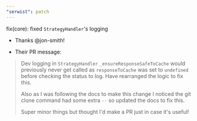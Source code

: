 ```yaml
---
"serwist": patch
---
```


fix(core): fixed `StrategyHandler`'s logging

- Thanks @jon-smith!

- Their PR message:

> Dev logging in `StrategyHandler` `_ensureResponseSafeToCache` would previously never get called as `responseToCache` was set to `undefined` before checking the status to log. Have rearranged the logic to fix this.
> 
> Also as I was following the docs to make this change I noticed the git clone command had some extra `--` so updated the docs to fix this.
> 
> Super minor things but thought I'd make a PR just in case it's useful!
